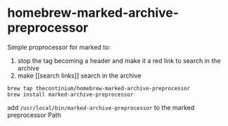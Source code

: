 homebrew-marked-archive-preprocessor
===================

Simple proprocessor for marked to:

1.  stop the tag becoming a header and make it a red link to search in the archive
2.  make [[search links]] search in the archive
  
```
brew tap thecontinium/homebrew-marked-archive-preprocessor  
brew install marked-archive-preprocessor 
```


add `/usr/local/bin/marked-archive-preprocessor` to the marked preprocessor Path
